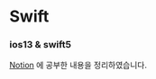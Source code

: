 # Swift
### ios13 & swift5
[Notion](https://www.notion.so/Udemy-ios13-1555b9d0656343cea43acfe96a8537e2) 에 공부한 내용을 정리하였습니다.
